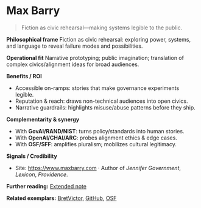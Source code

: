 # Max Barry

> Fiction as civic rehearsal—making systems legible to the public.

**Philosophical frame**
Fiction as civic rehearsal: exploring power, systems, and language to reveal failure modes and possibilities.

**Operational fit**
Narrative prototyping; public imagination; translation of complex civics/alignment ideas for broad audiences.

**Benefits / ROI**
- Accessible on-ramps: stories that make governance experiments legible.
- Reputation & reach: draws non-technical audiences into open civics.
- Narrative guardrails: highlights misuse/abuse patterns before they ship.

**Complementarity & synergy**
- With **GovAI/RAND/NIST**: turns policy/standards into human stories.
- With **OpenAI/CHAI/ARC**: probes alignment ethics & edge cases.
- With **OSF/SFF**: amplifies pluralism; mobilizes cultural legitimacy.

**Signals / Credibility**
- Site: https://www.maxbarry.com  ·  Author of *Jennifer Government*, *Lexicon*, *Providence*.


**Further reading:** [Extended note](/funders/extended/MaxBarry.md)


**Related exemplars:** [BretVictor](/funders/BretVictor.md), [GitHub](/funders/GitHub.md), [OSF](/funders/OSF.md)

